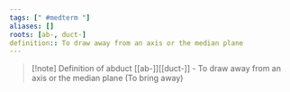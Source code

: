 ```yaml
---
tags: [" #medterm "]
aliases: []
roots: [ab-, duct-]
definition:: To draw away from an axis or the median plane
---
```

>[!note] Definition of abduct
>[[ab-]][[duct-]] - To draw away from an axis or the median plane (To bring away)